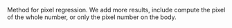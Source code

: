 Method for pixel regression. We add more results, include compute the pixel of the whole number, or only the pixel number on the body.
